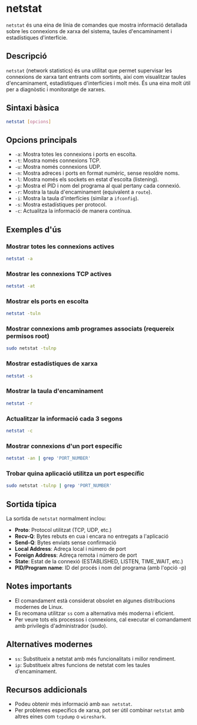 # netstat

`netstat` és una eina de línia de comandes que mostra informació detallada sobre les connexions de xarxa del sistema, taules d'encaminament i estadístiques d'interfície.

## Descripció

`netstat` (network statistics) és una utilitat que permet supervisar les connexions de xarxa tant entrants com sortints, així com visualitzar taules d'encaminament, estadístiques d'interfícies i molt més. És una eina molt útil per a diagnòstic i monitoratge de xarxes.

## Sintaxi bàsica

```bash
netstat [opcions]
```

## Opcions principals

- `-a`: Mostra totes les connexions i ports en escolta.
- `-t`: Mostra només connexions TCP.
- `-u`: Mostra només connexions UDP.
- `-n`: Mostra adreces i ports en format numèric, sense resoldre noms.
- `-l`: Mostra només els sockets en estat d'escolta (listening).
- `-p`: Mostra el PID i nom del programa al qual pertany cada connexió.
- `-r`: Mostra la taula d'encaminament (equivalent a `route`).
- `-i`: Mostra la taula d'interfícies (similar a `ifconfig`).
- `-s`: Mostra estadístiques per protocol.
- `-c`: Actualitza la informació de manera contínua.

## Exemples d'ús

### Mostrar totes les connexions actives

```bash
netstat -a
```

### Mostrar les connexions TCP actives

```bash
netstat -at
```

### Mostrar els ports en escolta

```bash
netstat -tuln
```

### Mostrar connexions amb programes associats (requereix permisos root)

```bash
sudo netstat -tulnp
```

### Mostrar estadístiques de xarxa

```bash
netstat -s
```

### Mostrar la taula d'encaminament

```bash
netstat -r
```

### Actualitzar la informació cada 3 segons

```bash
netstat -c
```

### Mostrar connexions d'un port específic

```bash
netstat -an | grep 'PORT_NUMBER'
```

### Trobar quina aplicació utilitza un port específic

```bash
sudo netstat -tulnp | grep 'PORT_NUMBER'
```

## Sortida típica

La sortida de `netstat` normalment inclou:

- **Proto**: Protocol utilitzat (TCP, UDP, etc.)
- **Recv-Q**: Bytes rebuts en cua i encara no entregats a l'aplicació
- **Send-Q**: Bytes enviats sense confirmació
- **Local Address**: Adreça local i número de port
- **Foreign Address**: Adreça remota i número de port
- **State**: Estat de la connexió (ESTABLISHED, LISTEN, TIME_WAIT, etc.)
- **PID/Program name**: ID del procés i nom del programa (amb l'opció -p)

## Notes importants

- El comandament està considerat obsolet en algunes distribucions modernes de Linux.
- Es recomana utilitzar `ss` com a alternativa més moderna i eficient.
- Per veure tots els processos i connexions, cal executar el comandament amb privilegis d'administrador (sudo).

## Alternatives modernes

- `ss`: Substitueix a netstat amb més funcionalitats i millor rendiment.
- `ip`: Substitueix altres funcions de netstat com les taules d'encaminament.

## Recursos addicionals

- Podeu obtenir més informació amb `man netstat`.
- Per problemes específics de xarxa, pot ser útil combinar `netstat` amb altres eines com `tcpdump` o `wireshark`.
